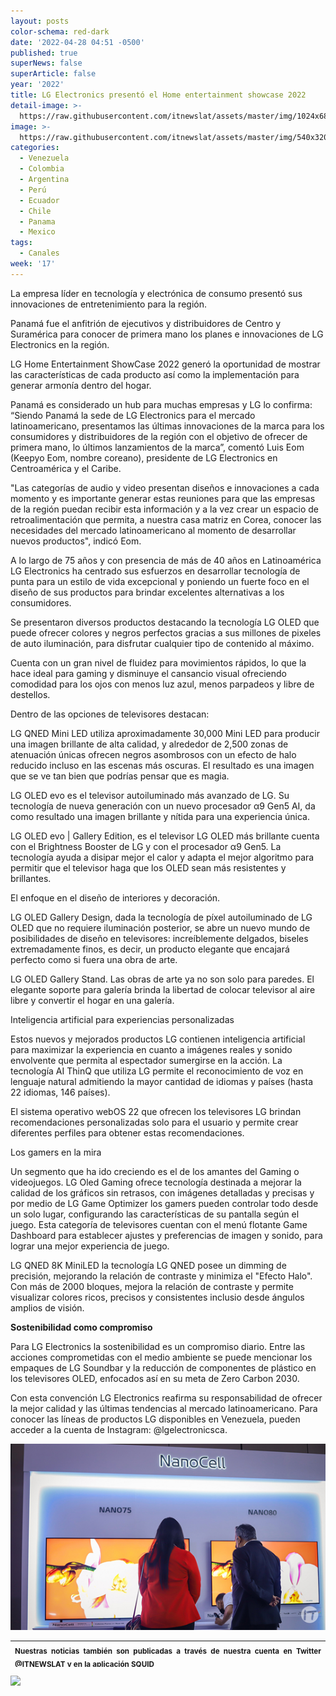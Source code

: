 ```yaml
---
layout: posts
color-schema: red-dark
date: '2022-04-28 04:51 -0500'
published: true
superNews: false
superArticle: false
year: '2022'
title: LG Electronics presentó el Home entertainment showcase 2022
detail-image: >-
  https://raw.githubusercontent.com/itnewslat/assets/master/img/1024x680/nanocel-lg-g.jpg
image: >-
  https://raw.githubusercontent.com/itnewslat/assets/master/img/540x320/nanocell-lg-p.jpg
categories:
  - Venezuela
  - Colombia
  - Argentina
  - Perú
  - Ecuador
  - Chile
  - Panama
  - Mexico
tags:
  - Canales
week: '17'
---
```

La empresa líder en tecnología y electrónica de consumo presentó sus innovaciones de entretenimiento para la región.

Panamá fue el anfitrión de ejecutivos y distribuidores de Centro y Suramérica para conocer de primera mano  los planes e innovaciones de LG Electronics en la región. 

LG Home Entertainment ShowCase 2022 generó la oportunidad de mostrar las características de cada producto así como la implementación para generar armonía dentro del hogar. 

Panamá es considerado un hub para muchas empresas y LG lo confirma: “Siendo Panamá la sede de LG Electronics para el mercado latinoamericano, presentamos las últimas innovaciones de la marca para los consumidores y distribuidores de la región con el objetivo de ofrecer de primera mano, lo últimos lanzamientos de la marca”, comentó Luis Eom (Keepyo Eom, nombre coreano), presidente de LG Electronics en Centroamérica y el Caribe.

"Las categorías de audio y video presentan diseños e innovaciones a cada momento y  es importante generar estas reuniones para que las empresas de la región puedan recibir esta información y a la vez crear un espacio de retroalimentación que permita, a nuestra casa matriz en Corea, conocer las necesidades del mercado latinoamericano al momento de desarrollar nuevos productos", indicó Eom.

A lo largo de 75 años y con presencia de más de 40 años en Latinoamérica LG Electronics ha centrado sus esfuerzos en desarrollar tecnología de punta para un estilo de vida excepcional y poniendo un fuerte foco en el diseño de sus productos para brindar excelentes alternativas a los consumidores. 

Se presentaron diversos productos destacando la tecnología  LG OLED que puede ofrecer colores y negros perfectos gracias a sus millones de pixeles de auto iluminación, para disfrutar cualquier tipo de contenido al máximo. 

Cuenta con un gran nivel de fluidez para movimientos rápidos, lo que la hace ideal para gaming y  disminuye el cansancio visual ofreciendo comodidad para los ojos con menos luz azul, menos parpadeos y libre de destellos.

Dentro de las opciones de televisores destacan: 

LG QNED Mini LED utiliza aproximadamente 30,000 Mini LED para producir una imagen brillante de alta calidad, y alrededor de 2,500 zonas de atenuación únicas ofrecen negros asombrosos con un efecto de halo reducido incluso en las escenas más oscuras. El resultado es una imagen que se ve tan bien que podrías pensar que es magia.

LG OLED evo es el televisor autoiluminado más avanzado de LG. Su tecnología de nueva generación con un nuevo procesador α9 Gen5 AI, da como resultado una imagen brillante y nítida para una experiencia única.

LG OLED evo | Gallery Edition, es el televisor LG OLED más brillante cuenta con el Brightness Booster de LG y con el procesador α9 Gen5. La tecnología ayuda a disipar mejor el calor y adapta el mejor algoritmo para permitir que el televisor haga que los OLED sean más resistentes y brillantes.

El enfoque en el diseño de interiores y decoración. 

LG OLED Gallery Design, dada la tecnología de píxel autoiluminado de LG OLED que no requiere iluminación posterior, se abre un nuevo mundo de posibilidades de diseño en televisores: increíblemente delgados, biseles extremadamente finos, es decir, un producto elegante que encajará perfecto como si fuera una obra de arte.

LG OLED Gallery Stand. Las  obras de arte ya no son solo para paredes. El elegante soporte para galería brinda la libertad de colocar televisor al aire libre y convertir el hogar en una galería. 

Inteligencia artificial para experiencias personalizadas 

Estos nuevos y mejorados productos LG contienen inteligencia artificial para maximizar la experiencia en cuanto a imágenes reales y sonido envolvente que permita al espectador sumergirse en la acción. La tecnología AI ThinQ que utiliza LG permite el reconocimiento de voz en lenguaje natural admitiendo la mayor cantidad de idiomas y países (hasta 22 idiomas, 146 países).

El sistema operativo webOS 22 que ofrecen los televisores LG brindan recomendaciones personalizadas solo para el usuario y permite crear diferentes perfiles para obtener estas recomendaciones.

Los gamers en la mira

Un segmento que ha ido creciendo es el de los amantes del Gaming o videojuegos. LG Oled Gaming ofrece tecnología destinada a mejorar la calidad de los gráficos sin retrasos, con imágenes detalladas y precisas y por medio de LG Game Optimizer los gamers pueden controlar todo desde un solo lugar, configurando las características de su pantalla según el juego. Esta categoría de televisores cuentan con el  menú flotante Game Dashboard  para establecer ajustes y preferencias de imagen y sonido, para lograr una mejor experiencia de juego.

LG QNED 8K MiniLED la tecnología LG QNED posee un dimming de precisión, mejorando la relación de contraste y minimiza el "Efecto Halo". Con más de 2000 bloques, mejora la relación de contraste y permite visualizar colores ricos, precisos y consistentes inclusio desde ángulos amplios de visión. 

**Sostenibilidad como compromiso**

Para LG Electronics la sostenibilidad es un compromiso diario.  Entre las acciones comprometidas con el medio ambiente se puede mencionar los empaques de LG Soundbar y la reducción de componentes de plástico en los televisores OLED, enfocados así en su meta de Zero Carbon 2030.

Con esta convención LG Electronics reafirma su responsabilidad de ofrecer la mejor calidad y las últimas tendencias al mercado latinoamericano. Para conocer las líneas de productos LG disponibles en Venezuela, pueden acceder a la cuenta de Instagram: @lgelectronicsca. 

![](https://raw.githubusercontent.com/itnewslat/assets/master/img/540x320/nanocell-lg-p.jpg)

<table style="height: 42px;" width="569">
<tbody>
<tr>
<td style="text-align: justify;"><sub><strong>Nuestras noticias también son publicadas a través de nuestra cuenta en Twitter <a href="https://twitter.com/itnewslat?lang=es">@ITNEWSLAT</a> y en la aplicación <a href="https://squidapp.co/en/">SQUID</a></strong></sub></td>
</tr>
</tbody>
</table>

<img src="https://tracker.metricool.com/c3po.jpg?hash=56f88a41e39ab42c063cc51676587a04"/>